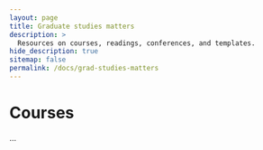 ```yaml
---
layout: page
title: Graduate studies matters
description: >
  Resources on courses, readings, conferences, and templates.
hide_description: true
sitemap: false
permalink: /docs/grad-studies-matters
---
```


# Courses

...
